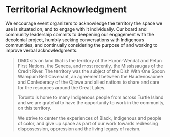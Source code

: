 # Territorial Acknowledgment

We encourage event organizers to acknowledge the territory the space we use is situated on, and to engage with it individually. Our board and community leadership commits to deepening our engagement with the decolonial project, humbly seeking conversations with Indigenous communities, and continually considering the purpose of and working to improve verbal acknowledgments.

> DMG sits on land that is the territory of the Huron-Wendat and Petun First Nations, the Seneca, and most recently, the Mississaugas of the Credit River. The territory was the subject of the Dish With One Spoon Wampum Belt Covenant, an agreement between the Haudenosaunee and Confederacy of the Ojibwe and allied nations to share and care for the resources around the Great Lakes.
>
> Toronto is home to many Indigenous people from across Turtle Island and we are grateful to have the opportunity to work in the community, on this territory.
>
> We strive to center the experiences of Black, Indigenous and people of color, and give up space as part of our work towards redressing dispossession, oppression and the living legacy of racism.

